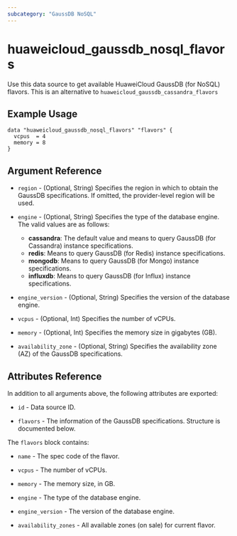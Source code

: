 ```yaml
---
subcategory: "GaussDB NoSQL"
---
```


# huaweicloud_gaussdb_nosql_flavors

Use this data source to get available HuaweiCloud GaussDB (for NoSQL) flavors.
This is an alternative to `huaweicloud_gaussdb_cassandra_flavors`

## Example Usage

```hcl
data "huaweicloud_gaussdb_nosql_flavors" "flavors" {
  vcpus  = 4
  memory = 8
}
```

## Argument Reference

* `region` - (Optional, String) Specifies the region in which to obtain the GaussDB specifications.
  If omitted, the provider-level region will be used.

* `engine` - (Optional, String) Specifies the type of the database engine. The valid values are as follows:
  + **cassandra**: The default value and means to query GaussDB (for Cassandra) instance specifications.
  + **redis**: Means to query GaussDB (for Redis) instance specifications.
  + **mongodb**: Means to query GaussDB (for Mongo) instance specifications.
  + **influxdb**: Means to query GaussDB (for Influx) instance specifications.

* `engine_version` - (Optional, String) Specifies the version of the database engine.

* `vcpus` - (Optional, Int) Specifies the number of vCPUs.

* `memory` - (Optional, Int) Specifies the memory size in gigabytes (GB).

* `availability_zone` - (Optional, String) Specifies the availability zone (AZ) of the GaussDB specifications.

## Attributes Reference

In addition to all arguments above, the following attributes are exported:

* `id` - Data source ID.

* `flavors` - The information of the GaussDB specifications. Structure is documented below.

The `flavors` block contains:

* `name` - The spec code of the flavor.

* `vcpus` - The number of vCPUs.

* `memory` - The memory size, in GB.

* `engine` - The type of the database engine.

* `engine_version` - The version of the database engine.

* `availability_zones` - All available zones (on sale) for current flavor.
